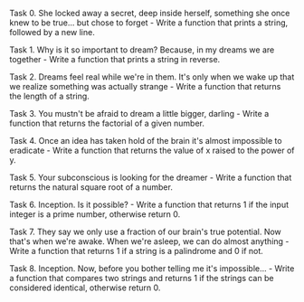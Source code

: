 Task 0. She locked away a secret, deep inside herself, something she once knew to be true... but chose to forget - Write a function that prints a string, followed by a new line.



Task 1. Why is it so important to dream? Because, in my dreams we are together - Write a function that prints a string in reverse.



Task 2. Dreams feel real while we're in them. It's only when we wake up that we realize something was actually strange - Write a function that returns the length of a string.



Task 3. You mustn't be afraid to dream a little bigger, darling - Write a function that returns the factorial of a given number.



Task 4. Once an idea has taken hold of the brain it's almost impossible to eradicate - Write a function that returns the value of x raised to the power of y.



Task 5. Your subconscious is looking for the dreamer - Write a function that returns the natural square root of a number.



Task 6. Inception. Is it possible? - Write a function that returns 1 if the input integer is a prime number, otherwise return 0.



Task 7. They say we only use a fraction of our brain's true potential. Now that's when we're awake. When we're asleep, we can do almost anything - Write a function that returns 1 if a string is a palindrome and 0 if not.



Task 8. Inception. Now, before you bother telling me it's impossible... - Write a function that compares two strings and returns 1 if the strings can be considered identical, otherwise return 0.



